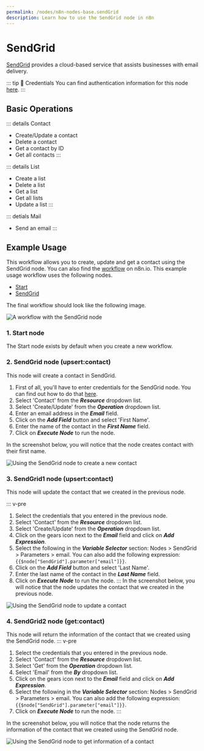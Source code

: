 ```yaml
---
permalink: /nodes/n8n-nodes-base.sendGrid
description: Learn how to use the SendGrid node in n8n
---
```


# SendGrid

[SendGrid](https://SendGrid.co) provides a cloud-based service that assists businesses with email delivery.

::: tip 🔑 Credentials
You can find authentication information for this node [here](../../../credentials/SendGrid/README.md).
:::

## Basic Operations

::: details Contact
- Create/Update a contact
- Delete a contact
- Get a contact by ID
- Get all contacts
:::

::: details List
- Create a list
- Delete a list
- Get a list
- Get all lists
- Update a list
:::

::: detials Mail
- Send an email
:::

## Example Usage

This workflow allows you to create, update and get a contact using the SendGrid node. You can also find the [workflow](https://n8n.io/workflows/901) on n8n.io. This example usage workflow uses the following nodes.
- [Start](../../core-nodes/Start/README.md)
- [SendGrid]()

The final workflow should look like the following image.

![A workflow with the SendGrid node](./workflow.png)

### 1. Start node

The Start node exists by default when you create a new workflow.

### 2. SendGrid node (upsert:contact)

This node will create a contact in SendGrid.

1. First of all, you'll have to enter credentials for the SendGrid node. You can find out how to do that [here](../../../credentials/SendGrid/README.md).
2. Select 'Contact' from the ***Resource*** dropdown list.
3. Select 'Create/Update' from the ***Operation*** dropdown list.
4. Enter an email address in the ***Email*** field.
5. Click on the ***Add Field*** button and select 'First Name'.
6. Enter the name of the contact in the ***First Name*** field.
7. Click on ***Execute Node*** to run the node.

In the screenshot below, you will notice that the node creates contact with their first name.

![Using the SendGrid node to create a new contact](./SendGrid_node.png)

### 3. SendGrid1 node (upsert:contact)

This node will update the contact that we created in the previous node.

::: v-pre
1. Select the credentials that you entered in the previous node.
2. Select 'Contact' from the ***Resource*** dropdown list.
3. Select 'Create/Update' from the ***Operation*** dropdown list.
4. Click on the gears icon next to the ***Email*** field and click on ***Add Expression***.
5. Select the following in the ***Variable Selector*** section: Nodes > SendGrid > Parameters > email. You can also add the following expression: `{{$node["SendGrid"].parameter["email"]}}`.
6. Click on the ***Add Field*** button and select 'Last Name'.
7. Enter the last name of the contact in the ***Last Name*** field.
8. Click on ***Execute Node*** to run the node.
:::
In the screenshot below, you will notice that the node updates the contact that we created in the previous node.

![Using the SendGrid node to update a contact](./SendGrid1_node.png)

### 4. SendGrid2 node (get:contact)

This node will return the information of the contact that we created using the SendGrid node.
::: v-pre
1. Select the credentials that you entered in the previous node.
2. Select 'Contact' from the ***Resource*** dropdown list.
3. Select 'Get' from the ***Operation*** dropdown list.
4. Select 'Email' from the ***By*** dropdown list.
5. Click on the gears icon next to the ***Email*** field and click on ***Add Expression***.
6. Select the following in the ***Variable Selector*** section: Nodes > SendGrid > Parameters > email. You can also add the following expression: `{{$node["SendGrid"].parameter["email"]}}`.
7. Click on ***Execute Node*** to run the node.
:::

In the screenshot below, you will notice that the node returns the information of the contact that we created using the SendGrid node.

![Using the SendGrid node to get information of a contact](./SendGrid2_node.png)
